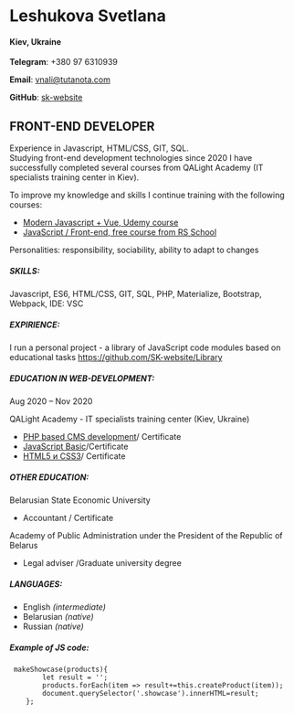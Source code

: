 # **Leshukova Svetlana**
#### Kiev, Ukraine

**Telegram**: +380 97 6310939

**Email**: vnali@tutanota.com

**GitHub**: [sk-website](https://github.com/SK-website)

## **FRONT-END DEVELOPER**
Experience in Javascript, HTML/CSS, GIT, SQL.  
Studying front-end development technologies since 2020 I have  successfully completed several courses from QALight Academy (IT specialists training center in Kiev). 

To improve my knowledge and skills I continue training with the following courses:
* [Modern Javascript + Vue,  Udemy course](https://www.udemy.com/course/modern-javascript-from-beginning)
* [JavaScript / Front-end, free course from RS School](https://rs.school/js/)

Personalities:  responsibility, sociability, ability to adapt to changes

##### SKILLS:
Javascript, ES6,  HTML/CSS, GIT, SQL, PHP, Materialize, Bootstrap, Webpack, IDE: VSC

##### EXPIRIENCE:
I run a personal project - a library of JavaScript code modules based on educational tasks https://github.com/SK-website/Library  

##### EDUCATION IN WEB-DEVELOPMENT:
Aug 2020 – Nov 2020 

QALight Academy - IT specialists training center (Kiev, Ukraine)

* [PHP based CMS development](https://qalight.ua/ru/kursy/backend/php/)/ Certificate 
* [JavaScript Basic](https://qalight.ua/ru/kursy/frontend/javascript-beginners/)/Certificate 
* [HTML5 и CSS3](https://qalight.ua/ru/kursy/frontend/html-css/)/ Certificate 

##### OTHER EDUCATION:
Belarusian State Economic University
* Accountant / Certificate

Academy of Public Administration under the President of the Republic of Belarus
* Legal adviser /Graduate university degree 

##### LANGUAGES:
* English *(intermediate)*
* Belarusian *(native)*
* Russian *(native)*


##### Example of JS code:

```
 makeShowcase(products){ 
        let result = '';
        products.forEach(item => result+=this.createProduct(item));
        document.querySelector('.showcase').innerHTML=result;
    };
```

